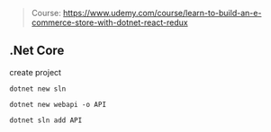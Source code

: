 > Course: https://www.udemy.com/course/learn-to-build-an-e-commerce-store-with-dotnet-react-redux

## .Net Core

create project

`dotnet new sln`

`dotnet new webapi -o API`

`dotnet sln add API`